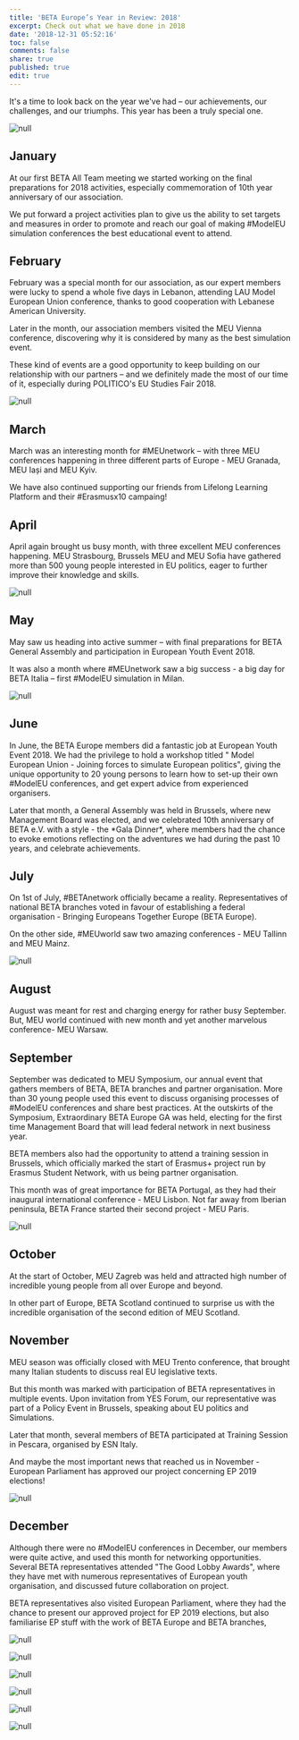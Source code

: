```yaml
---
title: 'BETA Europe’s Year in Review: 2018'
excerpt: Check out what we have done in 2018
date: '2018-12-31 05:52:16'
toc: false
comments: false
share: true
published: true
edit: true
---
```

It's a time to look back on the year we've had – our achievements, our challenges, and our triumphs. This year has been a truly special one.

![null](/assets/images/meu_collage.png)

## January

At our first BETA All Team meeting we started working on the final preparations for 2018 activities, especially commemoration of 10th year anniversary of our association.

We put forward a project activities plan to give us the ability to set targets and measures in order to promote and reach our goal of making #ModelEU simulation conferences the best educational event to attend.

## February

February was a special month for our association, as our expert members were lucky to spend a whole five days in Lebanon, attending LAU Model European Union conference, thanks to good cooperation with Lebanese American University.

Later in the month, our association members visited the MEU Vienna conference, discovering why it is considered by many as the best simulation event.

These kind of events are a good opportunity to keep building on our relationship with our partners – and we definitely made the most of our time of it, especially during POLITICO's EU Studies Fair 2018.

![null](/assets/images/1.jpg)

## March

March was an interesting month for #MEUnetwork – with three MEU conferences happening in three different parts of Europe - MEU Granada, MEU Iași and MEU Kyiv.

We have also continued supporting our friends from Lifelong Learning Platform and their #Erasmusx10 campaing!

## April

April again brought us busy month, with three excellent MEU conferences happening. MEU Strasbourg, Brussels MEU and MEU Sofia have gathered more than 500 young people interested in EU politics, eager to further improve their knowledge and skills.

![null](/assets/images/2.jpg)

## May

May saw us heading into active summer – with final preparations for BETA General Assembly and participation in European Youth Event 2018.

It was also a month where #MEUnetwork saw a big success - a big day for BETA Italia – first #ModelEU simulation in Milan.

![null](/assets/images/3.jpg)

## June

In June, the BETA Europe members did a fantastic job at European Youth Event 2018.  We had the privilege to hold a workshop titled " Model European Union - Joining forces to simulate European politics", giving the unique opportunity to 20 young persons to learn how to set-up their own #ModelEU conferences, and get expert advice from experienced organisers.

Later that month, a General Assembly was held in Brussels, where new Management Board was elected, and we celebrated 10th anniversary of BETA e.V. with a style - the \*Gala Dinner\*, where members had the chance to evoke emotions reflecting on the adventures we had during the past 10 years, and celebrate achievements. 

## July

On 1st of July, #BETAnetwork officially became a reality. Representatives of national BETA branches voted in favour of establishing a federal organisation - Bringing Europeans Together Europe (BETA Europe). 

On the other side, #MEUworld saw two amazing conferences - MEU Tallinn and MEU Mainz.

![null](/assets/images/4.jpg)

## August

August was meant for rest and charging energy for rather busy September. But, MEU world continued with new month and yet another marvelous conference- MEU Warsaw.

## September

September was dedicated to MEU Symposium, our annual event that gathers members of BETA, BETA branches and partner organisation. More than 30 young people used this event to discuss organising processes of #ModelEU conferences and share best practices. At the outskirts of the Symposium, Extraordinary BETA Europe GA was held, electing for the first time Management Board that will lead federal network in next business year.

BETA members also had the opportunity to attend a training session in Brussels, which officially marked the start of Erasmus+ project run by Erasmus Student Network, with us being partner organisation.

This month was of great importance for BETA Portugal, as they had their inaugural international conference - MEU Lisbon. Not far away from Iberian peninsula, BETA France started their second project - MEU Paris.

![null](/assets/images/5.jpg)

## October

At the start of October, MEU Zagreb was held and attracted high number of incredible young people from all over Europe and beyond.

In other part of Europe, BETA Scotland continued to surprise us with the incredible organisation of the second edition of MEU Scotland.

## November

MEU season was officially closed with MEU Trento conference, that brought many Italian students to discuss real EU legislative texts. 

But this month was marked with participation of BETA representatives in multiple events. Upon invitation from YES Forum, our representative was part of a Policy Event in Brussels, speaking about EU politics and Simulations. 

Later that month, several members of BETA participated at Training Session in Pescara, organised by ESN Italy. 

And maybe the most important news that reached us in November - European Parliament has approved our project concerning EP 2019 elections!

![null](/assets/images/webp.net-resizeimage8.jpg)

## December

Although there were no #ModelEU conferences in December, our members were quite active, and used this month for networking opportunities. Several BETA representatives attended "The Good Lobby Awards", where they have met with numerous representatives of European youth organisation, and discussed future collaboration on project. 

BETA representatives also visited European Parliament, where they had the chance to present our approved project for EP 2019 elections, but also familiarise EP stuff with the work of BETA Europe and BETA branches,

![null](/assets/images/webp.net-resizeimage1.jpg)

![null](/assets/images/webp.net-resizeimage2.jpg)

![null](/assets/images/webp.net-resizeimage3.jpg)

![null](/assets/images/webp.net-resizeimage4.jpg)

![null](/assets/images/webp.net-resizeimage5.jpg)

![null](/assets/images/webp.net-resizeimage6.jpg)
